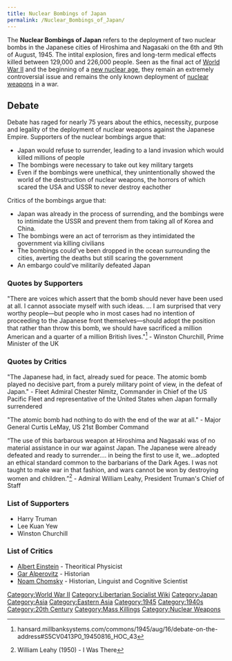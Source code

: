 ```yaml
---
title: Nuclear Bombings of Japan
permalink: /Nuclear_Bombings_of_Japan/
---
```


The **Nuclear Bombings of Japan** refers to the deployment of two
nuclear bombs in the Japanese cities of Hiroshima and Nagasaki on the
6th and 9th of August, 1945. The intital explosion, fires and long-term
medical effects killed between 129,000 and 226,000 people. Seen as the
final act of [World War II](World_War_II.md "wikilink") and the beginning
of a [new nuclear age](Cold_War.md "wikilink"), they remain an extremely
controversial issue and remains the only known deployment of [nuclear
weapons](Nuclear_Weapons.md "wikilink") in a war.

## Debate

Debate has raged for nearly 75 years about the ethics, necessity,
purpose and legality of the deployment of nuclear weapons against the
Japanese Empire. Supporters of the nuclear bombings argue that:

- Japan would refuse to surrender, leading to a land invasion which
  would killed millions of people
- The bombings were necessary to take out key military targets
- Even if the bombings were unethical, they unintentionally showed the
  world of the destruction of nuclear weapons, the horrors of which
  scared the USA and USSR to never destroy eachother

Critics of the bombings argue that:

- Japan was already in the process of surrending, and the bombings were
  to intimidate the USSR and prevent them from taking all of Korea and
  China.
- The bombings were an act of terrorism as they intimidated the
  government via killing civilians
- The bombings could've been dropped in the ocean surrounding the
  cities, averting the deaths but still scaring the government
- An embargo could've militarily defeated Japan

### Quotes by Supporters

"There are voices which assert that the bomb should never have been used
at all. I cannot associate myself with such ideas. ... I am surprised
that very worthy people—but people who in most cases had no intention of
proceeding to the Japanese front themselves—should adopt the position
that rather than throw this bomb, we should have sacrificed a million
American and a quarter of a million British lives."[^1] - Winston
Churchill, Prime Minister of the UK

### Quotes by Critics

"The Japanese had, in fact, already sued for peace. The atomic bomb
played no decisive part, from a purely military point of view, in the
defeat of Japan." - Fleet Admiral Chester Nimitz, Commander in Chief of
the US Pacific Fleet and representative of the United States when Japan
formally surrendered

"The atomic bomb had nothing to do with the end of the war at all." -
Major General Curtis LeMay, US 21st Bomber Command

“The use of this barbarous weapon at Hiroshima and Nagasaki was of no
material assistance in our war against Japan. The Japanese were already
defeated and ready to surrender.… in being the first to use it,
we…adopted an ethical standard common to the barbarians of the Dark
Ages. I was not taught to make war in that fashion, and wars cannot be
won by destroying women and children.”[^2] - Admiral William Leahy,
President Truman's Chief of Staff

### List of Supporters

- Harry Truman
- Lee Kuan Yew
- Winston Churchill

### List of Critics

- [Albert Einstein](Albert_Einstein.md "wikilink") - Theoritical Physicist
- [Gar Alperovitz](Gar_Alperovitz.md "wikilink") - Historian
- [Noam Chomsky](Noam_Chomsky.md "wikilink") - Historian, Linguist and
  Cognitive Scientist

[Category:World War II](Category:World_War_II.md "wikilink")
[Category:Libertarian Socialist
Wiki](Category:Libertarian_Socialist_Wiki.md "wikilink")
[Category:Japan](Category:Japan.md "wikilink")
[Category:Asia](Category:Asia.md "wikilink") [Category:Eastern
Asia](Category:Eastern_Asia.md "wikilink")
[Category:1945](Category:1945.md "wikilink")
[Category:1940s](Category:1940s.md "wikilink") [Category:20th
Century](Category:20th_Century.md "wikilink") [Category:Mass
Killings](Category:Mass_Killings.md "wikilink") [Category:Nuclear
Weapons](Category:Nuclear_Weapons.md "wikilink")

[^1]: hansard.millbanksystems.com/commons/1945/aug/16/debate-on-the-address#S5CV0413P0_19450816_HOC_43

[^2]: William Leahy (1950) - I Was There